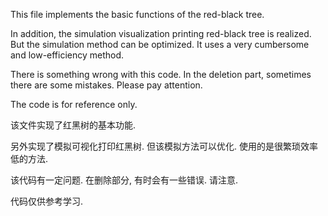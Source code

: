 This file implements the basic functions of the red-black tree.

In addition, the simulation visualization printing red-black tree is realized. But the simulation method can be optimized. It uses a very cumbersome and low-efficiency method.

There is something wrong with this code. In the deletion part, sometimes there are some mistakes. Please pay attention.

The code is for reference only.

该文件实现了红黑树的基本功能.

另外实现了模拟可视化打印红黑树. 但该模拟方法可以优化. 使用的是很繁琐效率低的方法.

该代码有一定问题. 在删除部分, 有时会有一些错误. 请注意.

代码仅供参考学习. 


